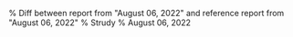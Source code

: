 % Diff between report from "August 06, 2022" and reference report from "August 06, 2022"
% Strudy
% August 06, 2022



